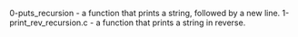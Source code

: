 0-puts_recursion - a function that prints a string, followed by a new line.
1-print_rev_recursion.c - a function that prints a string in reverse.
